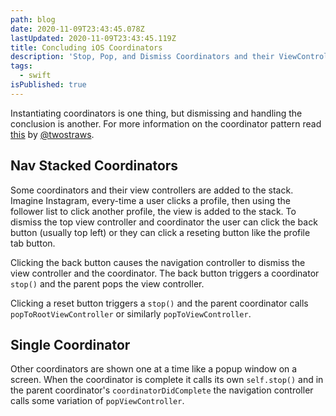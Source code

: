 ```yaml
---
path: blog
date: 2020-11-09T23:43:45.078Z
lastUpdated: 2020-11-09T23:43:45.119Z
title: Concluding iOS Coordinators
description: 'Stop, Pop, and Dismiss Coordinators and their ViewControllers'
tags:
  - swift
isPublished: true
---
```

Instantiating coordinators is one thing, but dismissing and handling the conclusion is another. For more information on the coordinator pattern read [this](https://www.hackingwithswift.com/articles/71/how-to-use-the-coordinator-pattern-in-ios-apps) by [@twostraws](https://twitter.com/twostraws?s=20).

## Nav Stacked Coordinators
Some coordinators and their view controllers are added to the stack. Imagine Instagram, every-time a user clicks a profile, then using the follower list to click another profile, the view is added to the stack. To dismiss the top view controller and coordinator the user can click the back button (usually top left) or they can click a reseting button like the profile tab button.

Clicking the back button causes the navigation controller to dismiss the view controller and the coordinator. The back button triggers a coordinator `stop()` and the parent pops the view controller.

Clicking a reset button triggers a `stop()` and the parent coordinator calls `popToRootViewController` or similarly `popToViewController`.

## Single Coordinator
Other coordinators are shown one at a time like a popup window on a screen. When the coordinator is complete it calls its own `self.stop()` and in the parent coordinator's `coordinatorDidComplete` the navigation controller calls some variation of `popViewController`.